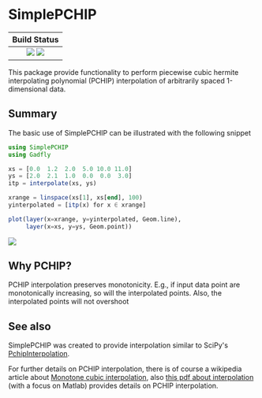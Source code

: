 # SimplePCHIP

| **Build Status**                                              |
|:-------------------------------------------------------------:|
| [![][travis-img]][travis-url] [![][codecov-img]][codecov-url] |


[travis-img]: https://travis-ci.org/slabanja/SimplePCHIP.svg?branch=master
[travis-url]: https://travis-ci.org/slabanja/SimplePCHIP

[codecov-img]: https://codecov.io/gh/slabanja/SimplePCHIP/branch/master/graph/badge.svg
[codecov-url]: https://codecov.io/gh/slabanja/SimplePCHIP/

This package provide functionality to perform piecewise cubic hermite interpolating polynomial (PCHIP)
interpolation of arbitrarily spaced 1-dimensional data.


## Summary
The basic use of SimplePCHIP can be illustrated with the following snippet
```jl
using SimplePCHIP
using Gadfly

xs = [0.0  1.2  2.0  5.0 10.0 11.0]
ys = [2.0  2.1  1.0  0.0  0.0  3.0]
itp = interpolate(xs, ys)

xrange = linspace(xs[1], xs[end], 100)
yinterpolated = [itp(x) for x ∈ xrange]

plot(layer(x=xrange, y=yinterpolated, Geom.line), 
     layer(x=xs, y=ys, Geom.point))
```

![](https://cloud.githubusercontent.com/assets/154866/23104112/e94d7eda-f6c7-11e6-9108-888555ed8d6a.png)

## Why PCHIP?
PCHIP interpolation preserves monotonicity.
E.g., if input data point are monotonically increasing, so will the interpolated points.
Also, the interpolated points will not overshoot


## See also

SimplePCHIP was created to provide interpolation similar to SciPy's 
[PchipInterpolation](http://scipy.github.io/devdocs/generated/scipy.interpolate.PchipInterpolator.html).

For further details on PCHIP interpolation, there is of course a wikipedia article about [Monotone cubic interpolation](https://en.wikipedia.org/wiki/Monotone_cubic_interpolation), also [this pdf about interpolation](https://www.mathworks.com/content/dam/mathworks/mathworks-dot-com/moler/interp.pdf) (with a focus on Matlab) provides details on PCHIP interpolation.
